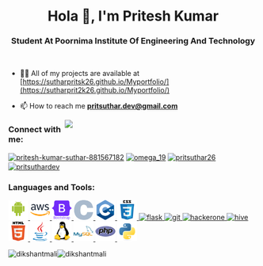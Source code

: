 <h1 align="center">Hola 👋, I'm Pritesh Kumar</h1>
<h3 align="center">Student At Poornima Institute Of Engineering And Technology</h3>

<p align="left"> <a href="https://twitter.com/" target="blank"><img src="https://img.shields.io/twitter/follow/?logo=twitter&style=for-the-badge" alt="" /></a> </p>

- 👨‍💻 All of my projects are available at [https://sutharpritsk26.github.io/Myportfolio/](https://sutharprit2k26.github.io/Myportfolio/) 


- 📫 How to reach me **pritsuthar.dev@gmail.com**
<img align="right" width="390" src="https://media.giphy.com/media/L1R1tvI9svkIWwpVYr/giphy.gif">
<h3 align="left">Connect with me:</h3>
<p align="left">
<a href="https://www.linkedin.com/in/pritesh-kumar-suthar-881567182/" target="blank"><img align="center" src="https://cdn.jsdelivr.net/npm/simple-icons@3.0.1/icons/linkedin.svg" alt="pritesh-kumar-suthar-881567182" height="30" width="40" /></a>
<a href="https://www.codechef.com/users/omega_19" target="blank"><img align="center" src="https://cdn.jsdelivr.net/npm/simple-icons@3.1.0/icons/codechef.svg" alt="omega_19" height="30" width="40" /></a>
<a href="https://www.hackerrank.com/pritsuthar26" target="blank"><img align="center" src="https://cdn.jsdelivr.net/npm/simple-icons@3.0.1/icons/hackerrank.svg" alt="pritsuthar26" height="30" width="40" /></a>
<a href="https://auth.geeksforgeeks.org/user/pritsuthardev/profile" target="blank"><img align="center" src="https://cdn.jsdelivr.net/npm/simple-icons@3.0.1/icons/geeksforgeeks.svg" alt="pritsuthardev" height="30" width="40" /></a>
</p>

<h3 align="left">Languages and Tools:</h3>
<p align="left"> <a href="https://developer.android.com" target="_blank"> <img src="https://raw.githubusercontent.com/devicons/devicon/master/icons/android/android-original-wordmark.svg" alt="android" width="40" height="40"/> </a> <a href="https://aws.amazon.com" target="_blank"> <img src="https://raw.githubusercontent.com/devicons/devicon/master/icons/amazonwebservices/amazonwebservices-original-wordmark.svg" alt="aws" width="40" height="40"/> </a> <a href="https://getbootstrap.com" target="_blank"> <img src="https://raw.githubusercontent.com/devicons/devicon/master/icons/bootstrap/bootstrap-plain-wordmark.svg" alt="bootstrap" width="40" height="40"/> </a> <a href="https://www.cprogramming.com/" target="_blank"> <img src="https://raw.githubusercontent.com/devicons/devicon/master/icons/c/c-original.svg" alt="c" width="40" height="40"/> </a> <a href="https://www.w3schools.com/cpp/" target="_blank"> <img src="https://raw.githubusercontent.com/devicons/devicon/master/icons/cplusplus/cplusplus-original.svg" alt="cplusplus" width="40" height="40"/> </a> <a href="https://www.w3schools.com/css/" target="_blank"> <img src="https://raw.githubusercontent.com/devicons/devicon/master/icons/css3/css3-original-wordmark.svg" alt="css3" width="40" height="40"/> </a> <a href="https://flask.palletsprojects.com/" target="_blank"> <img src="https://www.vectorlogo.zone/logos/pocoo_flask/pocoo_flask-icon.svg" alt="flask" width="40" height="40"/> </a> <a href="https://git-scm.com/" target="_blank"> <img src="https://www.vectorlogo.zone/logos/git-scm/git-scm-icon.svg" alt="git" width="40" height="40"/> </a> <a href="https://www.hackerone.com/" target="_blank"> <img src="https://www.vectorlogo.zone/logos/hackerone/hackerone-icon.svg" alt="hackerone" width="40" height="40"/> </a> <a href="https://www.hackthebox.eu/" target="_blank"> <img src="https://academy.hackthebox.eu/images/new-logo-htb.svg" alt="hive" width="40" height="40"/> </a> <a href="https://www.w3.org/html/" target="_blank"> <img src="https://raw.githubusercontent.com/devicons/devicon/master/icons/html5/html5-original-wordmark.svg" alt="html5" width="40" height="40"/> </a> <a href="https://www.java.com" target="_blank"> <img src="https://raw.githubusercontent.com/devicons/devicon/master/icons/java/java-original.svg" alt="java" width="40" height="40"/> </a> <a href="https://www.linux.org/" target="_blank"> <img src="https://raw.githubusercontent.com/devicons/devicon/master/icons/linux/linux-original.svg" alt="linux" width="40" height="40"/> </a> <a href="https://www.mysql.com/" target="_blank"> <img src="https://raw.githubusercontent.com/devicons/devicon/master/icons/mysql/mysql-original-wordmark.svg" alt="mysql" width="40" height="40"/> </a> <a href="https://www.php.net" target="_blank"> <img src="https://raw.githubusercontent.com/devicons/devicon/master/icons/php/php-original.svg" alt="php" width="40" height="40"/> </a> <a href="https://www.python.org" target="_blank"> <img src="https://raw.githubusercontent.com/devicons/devicon/master/icons/python/python-original.svg" alt="python" width="40" height="40"/> </a> </p>

<p><img align="left" src="https://github-readme-stats.vercel.app/api/top-langs?username=sutharprit2k26&show_icons=true&locale=en&layout=compact" alt="dikshantmali" /></p>

<p>&nbsp;<img align="left" src="https://github-readme-stats.vercel.app/api?username=sutharprit2k26&show_icons=true&locale=en" alt="dikshantmali" /></p>



